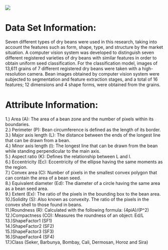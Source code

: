![](/home/soroush/Desktop/Dry_Bean_Machine_Learning/figure/bean-black-rice-cereal-close-up.jpg)

# Data Set Information:

Seven different types of dry beans were used in this research, taking into account the features such as form, shape, type, and structure by the market situation. A computer vision system was developed to distinguish seven different registered varieties of dry beans with similar features in order to obtain uniform seed classification. For the classification model, images of 13,611 grains of 7 different registered dry beans were taken with a high-resolution camera. Bean images obtained by computer vision system were subjected to segmentation and feature extraction stages, and a total of 16 features; 12 dimensions and 4 shape forms, were obtained from the grains.

# Attribute Information:

1.) Area (A): The area of a bean zone and the number of pixels within its boundaries.  
2.) Perimeter (P): Bean circumference is defined as the length of its border.  
3.) Major axis length (L): The distance between the ends of the longest line that can be drawn from a bean.  
4.) Minor axis length (l): The longest line that can be drawn from the bean while standing perpendicular to the main axis.  
5.) Aspect ratio (K): Defines the relationship between L and l.  
6.) Eccentricity (Ec): Eccentricity of the ellipse having the same moments as the region.  
7.) Convex area (C): Number of pixels in the smallest convex polygon that can contain the area of a bean seed.  
8.) Equivalent diameter (Ed): The diameter of a circle having the same area as a bean seed area.  
9.) Extent (Ex): The ratio of the pixels in the bounding box to the bean area.  
10.)Solidity (S): Also known as convexity. The ratio of the pixels in the convex shell to those found in beans.  
11.)Roundness (R): Calculated with the following formula: (4piA)/(P^2)  
12.)Compactness (CO): Measures the roundness of an object: Ed/L  
13.)ShapeFactor1 (SF1)  
14.)ShapeFactor2 (SF2)  
15.)ShapeFactor3 (SF3)  
16.)ShapeFactor4 (SF4)  
17.)Class (Seker, Barbunya, Bombay, Cali, Dermosan, Horoz and Sira)  
